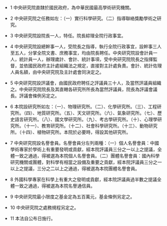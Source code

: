 * 1 中央研究院直隸於國民政府，為中華民國最高學術研究機關。

* 2 中央研究院之任務如左：（一）實行科學研究。（二）指導聯絡獎勵學術之研究。

* 3 中央研究院設院長一人，特任。院長綜理全院行政事宜。

* 4 中央研究院設總幹事一人，受院長之指導，執行全院行政事宜，設幹事三人至五人，分掌全院文書、庶務事宜，均由院長聘任。中央研究院設會計員一人，統計員一人，辦理歲計、會計、統計事項，受中央研究院院長之指揮監督，並依國民政府主計處組織法之規定，直接對主計處負責。會計、統計佐理人員名額，由中央研究院及主計處會同決定之。

* 5 中央研究院設評議會，由國民政府聘任之評議員三十人，及當然評議員組織之。中央研究院院長及其直轄各研究所所長為當然評議員，院長為評議會議長。評議會條例另定之。

* 6 本院設研究所如左：（一）、物理研究所。（二）、化學研究所。（三）、工程研究所。（四）、地質研究所。（五）、天文研究所。（六）、氣象研究所。（七）、歷史語言研究所。（八）、國文學研究所。（九）、考古學研究所。（十）、心理學研究所。（十一）、教育研究所。（十二）、社會科學研究所。（十三）、動物研究所。（十四）、植物研究所。本院於必要時，得設其他研究所。

* 7 中央研究院設名譽會員。名譽會員分左列兩種：（一）個人名譽會員：中國學術專家於學術上有重要發明或貢獻，經本院評議員三分之一以上之提議，全體一致之通過，得被選為本院個人名譽會員。（二）團體名譽會員：國內科學研究機關或團體，對科學有相當之設備及重要之貢獻，經本院評議員三分之一以上之提議，三分之二以上之通過，得被選為本院團體名譽會員。

* 8 外國科學專家在科學上有重大之發明或貢獻，經本院評議員過半數之提議全體一致之通過，得被選為本院名譽通信員。

* 9 中央研究院最小限度之基金定為五百萬元，基金條例另定之。

* 10 中央研究院之處務規程另定之。

* 11 本法自公布日施行。

